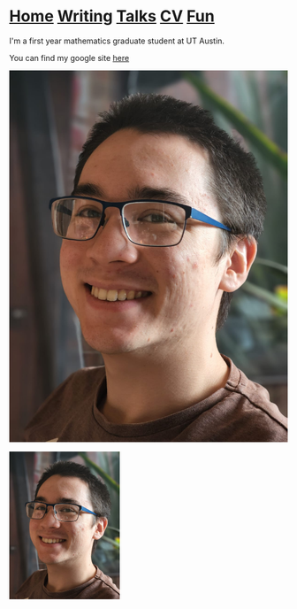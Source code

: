 # [Home](README.md)  [Writing](Writing.md)  [Talks](Talks.md)  [CV](CV.md)  [Fun](Fun.md)

I'm a first year mathematics graduate student at UT Austin.

You can find my google site [here](https://sites.google.com/view/lachlan-potter/home)

![imageofme](./assets/images/headshot_photo.png)

<img src="./assets/images/headshot_photo.png" width="200">

